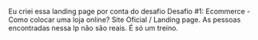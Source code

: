 Eu criei essa landing page por conta do desafio Desafio #1: Ecommerce - Como colocar uma loja online? Site Oficial / Landing page.
As pessoas encontradas nessa lp não são reais. É só um treino.